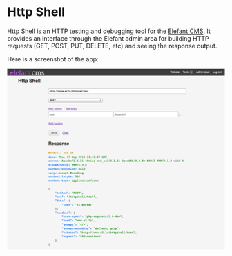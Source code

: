 # Http Shell

Http Shell is an HTTP testing and debugging tool for the
[Elefant CMS](http://www.elefantcms.com/). It provides
an interface through the Elefant admin area for building
HTTP requests (GET, POST, PUT, DELETE, etc) and seeing
the response output.

Here is a screenshot of the app:

![](http://github.com/jbroadway/httpshell/raw/master/screenshot.png)
